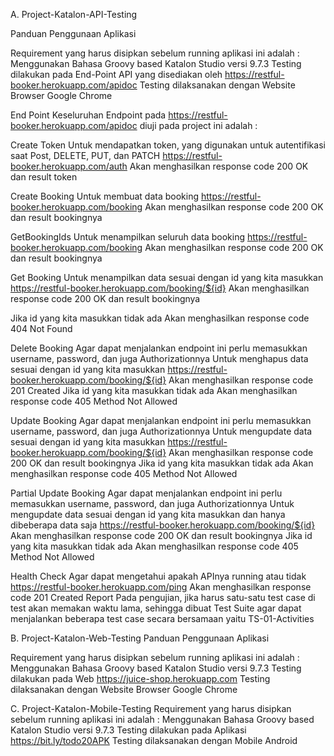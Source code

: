 A. Project-Katalon-API-Testing

Panduan Penggunaan Aplikasi

Requirement yang harus disipkan sebelum running aplikasi ini adalah : Menggunakan Bahasa Groovy based Katalon Studio versi 9.7.3 Testing dilakukan pada End-Point API yang disediakan oleh https://restful-booker.herokuapp.com/apidoc Testing dilaksanakan dengan Website Browser Google Chrome

End Point Keseluruhan Endpoint pada https://restful-booker.herokuapp.com/apidoc diuji pada project ini adalah :

Create Token Untuk mendapatkan token, yang digunakan untuk autentifikasi saat Post, DELETE, PUT, dan PATCH https://restful-booker.herokuapp.com/auth Akan menghasilkan response code 200 OK dan result token

Create Booking Untuk membuat data booking https://restful-booker.herokuapp.com/booking Akan menghasilkan response code 200 OK dan result bookingnya

GetBookingIds Untuk menampilkan seluruh data booking https://restful-booker.herokuapp.com/booking Akan menghasilkan response code 200 OK dan result bookingnya

Get Booking Untuk menampilkan data sesuai dengan id yang kita masukkan https://restful-booker.herokuapp.com/booking/${id} Akan menghasilkan response code 200 OK dan result bookingnya

Jika id yang kita masukkan tidak ada Akan menghasilkan response code 404 Not Found

Delete Booking Agar dapat menjalankan endpoint ini perlu memasukkan username, password, dan juga Authorizationnya Untuk menghapus data sesuai dengan id yang kita masukkan https://restful-booker.herokuapp.com/booking/${id} Akan menghasilkan response code 201 Created
Jika id yang kita masukkan tidak ada Akan menghasilkan response code 405 Method Not Allowed

Update Booking Agar dapat menjalankan endpoint ini perlu memasukkan username, password, dan juga Authorizationnya Untuk mengupdate data sesuai dengan id yang kita masukkan https://restful-booker.herokuapp.com/booking/${id} Akan menghasilkan response code 200 OK dan result bookingnya
Jika id yang kita masukkan tidak ada Akan menghasilkan response code 405 Method Not Allowed

Partial Update Booking Agar dapat menjalankan endpoint ini perlu memasukkan username, password, dan juga Authorizationnya Untuk mengupdate data sesuai dengan id yang kita masukkan dan hanya dibeberapa data saja https://restful-booker.herokuapp.com/booking/${id} Akan menghasilkan response code 200 OK dan result bookingnya
Jika id yang kita masukkan tidak ada Akan menghasilkan response code 405 Method Not Allowed

Health Check Agar dapat mengetahui apakah APInya running atau tidak https://restful-booker.herokuapp.com/ping Akan menghasilkan response code 201 Created
Report Pada pengujian, jika harus satu-satu test case di test akan memakan waktu lama, sehingga dibuat Test Suite agar dapat menjalankan beberapa test case secara bersamaan yaitu TS-01-Activities

B. Project-Katalon-Web-Testing
Panduan Penggunaan Aplikasi

Requirement yang harus disipkan sebelum running aplikasi ini adalah : Menggunakan Bahasa Groovy based Katalon Studio versi 9.7.3 
Testing dilakukan pada Web https://juice-shop.herokuapp.com
Testing dilaksanakan dengan Website Browser Google Chrome

C. Project-Katalon-Mobile-Testing
Requirement yang harus disipkan sebelum running aplikasi ini adalah : Menggunakan Bahasa Groovy based Katalon Studio versi 9.7.3 
Testing dilakukan pada Aplikasi https://bit.ly/todo20APK
Testing dilaksanakan dengan Mobile Android
